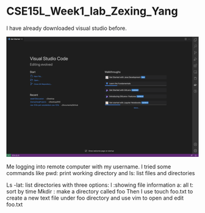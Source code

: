 # CSE15L_Week1_lab_Zexing_Yang

I have already downloaded visual studio before.

![Image](vscode.png)








Me logging into remote computer with my username. I tried some commands like pwd: print working directory and ls: list files and directories









Ls -lat: list directories with three options: l :showing file information    a: all   t: sort by time
Mkdir : make a directory called foo
Then I use touch foo.txt to create a new text file under foo directory and use vim to open and edit foo.txt 
